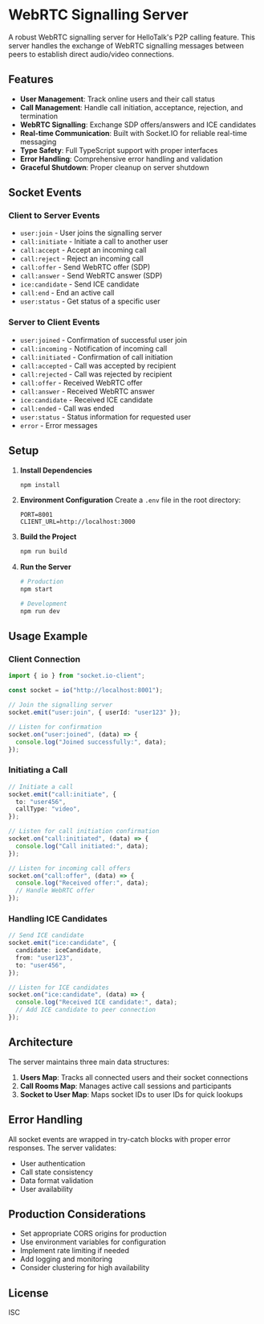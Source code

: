 # WebRTC Signalling Server

A robust WebRTC signalling server for HelloTalk's P2P calling feature. This server handles the exchange of WebRTC signalling messages between peers to establish direct audio/video connections.

## Features

- **User Management**: Track online users and their call status
- **Call Management**: Handle call initiation, acceptance, rejection, and termination
- **WebRTC Signalling**: Exchange SDP offers/answers and ICE candidates
- **Real-time Communication**: Built with Socket.IO for reliable real-time messaging
- **Type Safety**: Full TypeScript support with proper interfaces
- **Error Handling**: Comprehensive error handling and validation
- **Graceful Shutdown**: Proper cleanup on server shutdown

## Socket Events

### Client to Server Events

- `user:join` - User joins the signalling server
- `call:initiate` - Initiate a call to another user
- `call:accept` - Accept an incoming call
- `call:reject` - Reject an incoming call
- `call:offer` - Send WebRTC offer (SDP)
- `call:answer` - Send WebRTC answer (SDP)
- `ice:candidate` - Send ICE candidate
- `call:end` - End an active call
- `user:status` - Get status of a specific user

### Server to Client Events

- `user:joined` - Confirmation of successful user join
- `call:incoming` - Notification of incoming call
- `call:initiated` - Confirmation of call initiation
- `call:accepted` - Call was accepted by recipient
- `call:rejected` - Call was rejected by recipient
- `call:offer` - Received WebRTC offer
- `call:answer` - Received WebRTC answer
- `ice:candidate` - Received ICE candidate
- `call:ended` - Call was ended
- `user:status` - Status information for requested user
- `error` - Error messages

## Setup

1. **Install Dependencies**

   ```bash
   npm install
   ```

2. **Environment Configuration**
   Create a `.env` file in the root directory:

   ```env
   PORT=8001
   CLIENT_URL=http://localhost:3000
   ```

3. **Build the Project**

   ```bash
   npm run build
   ```

4. **Run the Server**

   ```bash
   # Production
   npm start

   # Development
   npm run dev
   ```

## Usage Example

### Client Connection

```typescript
import { io } from "socket.io-client";

const socket = io("http://localhost:8001");

// Join the signalling server
socket.emit("user:join", { userId: "user123" });

// Listen for confirmation
socket.on("user:joined", (data) => {
  console.log("Joined successfully:", data);
});
```

### Initiating a Call

```typescript
// Initiate a call
socket.emit("call:initiate", {
  to: "user456",
  callType: "video",
});

// Listen for call initiation confirmation
socket.on("call:initiated", (data) => {
  console.log("Call initiated:", data);
});

// Listen for incoming call offers
socket.on("call:offer", (data) => {
  console.log("Received offer:", data);
  // Handle WebRTC offer
});
```

### Handling ICE Candidates

```typescript
// Send ICE candidate
socket.emit("ice:candidate", {
  candidate: iceCandidate,
  from: "user123",
  to: "user456",
});

// Listen for ICE candidates
socket.on("ice:candidate", (data) => {
  console.log("Received ICE candidate:", data);
  // Add ICE candidate to peer connection
});
```

## Architecture

The server maintains three main data structures:

1. **Users Map**: Tracks all connected users and their socket connections
2. **Call Rooms Map**: Manages active call sessions and participants
3. **Socket to User Map**: Maps socket IDs to user IDs for quick lookups

## Error Handling

All socket events are wrapped in try-catch blocks with proper error responses. The server validates:

- User authentication
- Call state consistency
- Data format validation
- User availability

## Production Considerations

- Set appropriate CORS origins for production
- Use environment variables for configuration
- Implement rate limiting if needed
- Add logging and monitoring
- Consider clustering for high availability

## License

ISC

